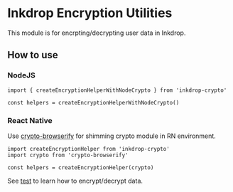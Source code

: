 Inkdrop Encryption Utilities
=============================

This module is for encrpting/decrypting user data in Inkdrop.

## How to use

### NodeJS

```
import { createEncryptionHelperWithNodeCrypto } from 'inkdrop-crypto'

const helpers = createEncryptionHelperWithNodeCrypto()
```

### React Native

Use [crypto-browserify](https://github.com/crypto-browserify/crypto-browserify) for shimming crypto module in RN environment.

```
import createEncryptionHelper from 'inkdrop-crypto'
import crypto from 'crypto-browserify'

const helpers = createEncryptionHelper(crypto)
```

See [test](./test/index.js) to learn how to encrypt/decrypt data.
